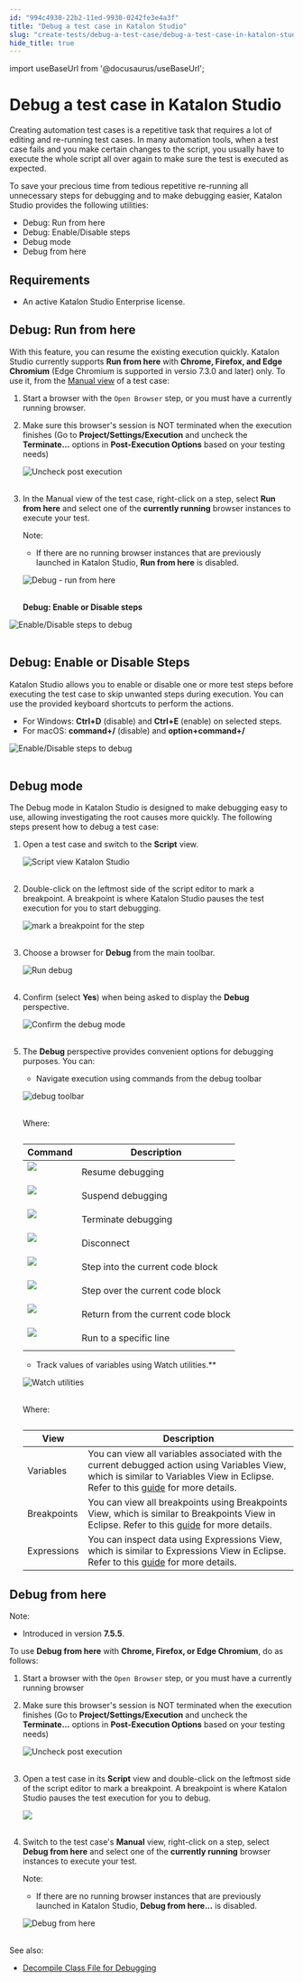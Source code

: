 ```yaml
---
id: "994c4930-22b2-11ed-9930-0242fe3e4a3f"
title: "Debug a test case in Katalon Studio"
slug: "create-tests/debug-a-test-case/debug-a-test-case-in-katalon-studio"
hide_title: true
---
```

import useBaseUrl from '@docusaurus/useBaseUrl';


# <a id="id_5" class="anchor_top_offset"/><a id="ariaid-title1" class="anchor_top_offset"/>Debug a test case in <span xmlns="http://www.w3.org/1999/xhtml" className="ph">Katalon Studio</span> 

<p xmlns="http://www.w3.org/1999/xhtml" className="p">Creating automation test cases is a repetitive task that   requires a lot of editing and re-running test cases. In many   automation tools, when a test case fails and you make certain   changes to the script, you usually have to execute the whole script   all over again to make sure the test is executed as expected.</p> 
<p xmlns="http://www.w3.org/1999/xhtml" className="p">To save your precious time from tedious repetitive re-running   all unnecessary steps for debugging and to make debugging easier,   <span className="ph">Katalon Studio</span> provides the following utilities:</p> 
<ul xmlns="http://www.w3.org/1999/xhtml" className="ul"><li className="li">Debug: Run from here</li><li className="li">Debug: Enable/Disable steps</li><li className="li">Debug mode</li><li className="li">Debug from here</li></ul> 

## Requirements

<ul xmlns="http://www.w3.org/1999/xhtml" className="ul"><li className="li">An active Katalon Studio Enterprise license.</li></ul> 

## <a id="id_6" class="anchor_top_offset"/>Debug: Run from here

<p xmlns="http://www.w3.org/1999/xhtml" className="p">With this feature, you can resume the existing execution quickly. <span className="ph">Katalon Studio</span> currently supports <strong className="ph b">Run from here</strong> with <strong className="ph b">Chrome, Firefox, and Edge Chromium</strong> (Edge Chromium is supported in versio 7.3.0 and later) only. To use it, from the <a className="xref" href="/create-tests/create-test-cases/create-test-case-overview">Manual view</a> of a test case:</p> 
<ol xmlns="http://www.w3.org/1999/xhtml" className="ol"><li className="li">Start a browser with the <code className="ph codeph">Open Browser</code> step, or you must have a currently running browser.</li><li className="li">     <p className="p">Make sure this browser's session is NOT terminated when the execution finishes (Go to <strong className="ph b">Project/Settings/Execution</strong> and uncheck the <strong className="ph b">Terminate...</strong> options in <strong className="ph b">Post-Execution Options</strong> based on your testing needs)</p>     <p className="p"> <img className="image" src={useBaseUrl("https://github.com/katalon-studio/docs-images/raw/master/katalon-studio/docs/execute-a-test-case-or-a-test-suite/KS-EXECUTION-Post-execution.png")} alt="Uncheck post execution" /><br /><br />     </p>   </li><li className="li">     <p className="p">In the Manual view of the test case, right-click on a step, select <strong className="ph b">Run from here</strong> and select one of the <strong className="ph b">currently running</strong> browser instances to execute your test.</p>     <div className="note note note_note"><span className="note__title">Note:</span>        <ul className="ul"><li className="li">           <p className="p">If there are no running browser instances that are previously launched in <span className="ph">Katalon Studio</span>, <strong className="ph b">Run from here</strong> is disabled.</p>         </li></ul>     </div>     <p className="p"> <img className="image" src={useBaseUrl("https://github.com/katalon-studio/docs-images/raw/master/katalon-studio/docs/execute-a-test-case-or-a-test-suite/KS-EXECUTION-Run-from-here.png")} width={600} alt="Debug - run from here" /><br /><br />     </p><strong className="ph b">Debug: Enable or Disable steps</strong>   </li></ol> 
<p xmlns="http://www.w3.org/1999/xhtml" className="p"> <img className="image" src={useBaseUrl("https://github.com/katalon-studio/docs-images/raw/master/katalon-studio/docs/execute-a-test-case-or-a-test-suite/KS-EXECUTION-Disable-debug.png")} width={600} alt="Enable/Disable steps to debug" /><br /><br /> </p> 

## <a id="concept-9563" class="anchor_top_offset"/>Debug: Enable or Disable Steps

<p xmlns="http://www.w3.org/1999/xhtml" className="p"><span className="ph">Katalon Studio</span> allows you to enable or disable one or more test   steps before executing the test case to skip unwanted steps during   execution. You can use the provided keyboard shortcuts to perform   the actions.</p> 
<ul xmlns="http://www.w3.org/1999/xhtml" className="ul"><li className="li">For Windows:  <strong className="ph b">Ctrl+D</strong> (disable) and     <strong className="ph b">Ctrl+E</strong> (enable) on selected steps.</li><li className="li">For macOS: <strong className="ph b">command+/</strong> (disable) and     <strong className="ph b">option+command+/</strong></li></ul> 
<p xmlns="http://www.w3.org/1999/xhtml" className="p">   <img className="image" src={useBaseUrl("https://github.com/katalon-studio/docs-images/raw/master/katalon-studio/docs/execute-a-test-case-or-a-test-suite/KS-EXECUTION-Disable-debug.png")} width={600} alt="Enable/Disable steps to debug" /><br /><br /> </p> 

## <a id="id_8" class="anchor_top_offset"/>Debug mode

<p xmlns="http://www.w3.org/1999/xhtml" className="p">The Debug mode in <span className="ph">Katalon Studio</span> is designed to make debugging easy to use, allowing investigating the root causes more quickly. The following steps present how to debug a test case:</p> 
<ol xmlns="http://www.w3.org/1999/xhtml" className="ol"><li className="li">     <p className="p">Open a test case and switch to the <strong className="ph b">Script</strong> view.</p>     <p className="p"> <img className="image" src={useBaseUrl("https://github.com/katalon-studio/docs-images/raw/master/katalon-studio/tutorials/debugging_test_case/Script-view.png")} alt="Script view Katalon Studio" /><br /><br />     </p>   </li><li className="li">     <p className="p">Double-click on the leftmost side of the script editor to mark a breakpoint. A breakpoint is where Katalon Studio pauses the test execution for you to start debugging.</p>     <p className="p"> <img className="image" src={useBaseUrl("https://github.com/katalon-studio/docs-images/raw/master/katalon-studio/docs/execute-a-test-case-or-a-test-suite/830-KS-EXECUTION-Line-break-point.png")} width={500} alt="mark a breakpoint for the step" /><br /><br />     </p>   </li><li className="li">     <p className="p">Choose a browser for <strong className="ph b">Debug</strong> from the main toolbar.</p>     <p className="p"> <img className="image" src={useBaseUrl("https://github.com/katalon-studio/docs-images/raw/master/katalon-studio/docs/execute-a-test-case-or-a-test-suite/KS-EXECUTION-Run-debug.png")} width={320} alt="Run debug" /><br /><br />     </p>   </li><li className="li">     <p className="p">Confirm (select <strong className="ph b">Yes</strong>) when being asked to display the <strong className="ph b">Debug</strong> perspective.</p>     <p className="p"> <img className="image" src={useBaseUrl("https://github.com/katalon-studio/docs-images/raw/master/katalon-studio/docs/execute-a-test-case-or-a-test-suite/confirm-perspective.png")} width={514} alt="Confirm the debug mode" /><br /><br />     </p>   </li><li className="li">     <p className="p">The <strong className="ph b">Debug</strong> perspective provides convenient options for debugging purposes. You can:</p>     <ul className="ul"><li className="li">Navigate execution using commands from the debug toolbar</li></ul>     <p className="p"> <img className="image" src={useBaseUrl("https://github.com/katalon-studio/docs-images/raw/master/katalon-studio/tutorials/debugging_test_case/Navigate-execution.png")} alt="debug toolbar" /><br /><br />     </p>     <p className="p">Where:</p>     <table className="table anchor_top_offset" id="id_8__2298c785-019e-41cd-aaa1-16efc0d76e70"><caption /><thead className="thead"><tr className><th className="entry anchor_top_offset" id="id_8__2298c785-019e-41cd-aaa1-16efc0d76e70__entry__1">Command</th><th className="entry anchor_top_offset" id="id_8__2298c785-019e-41cd-aaa1-16efc0d76e70__entry__2">Description</th></tr></thead><tbody className="tbody"><tr className><td className="entry" headers="id_8__2298c785-019e-41cd-aaa1-16efc0d76e70__entry__1 id_8__2298c785-019e-41cd-aaa1-16efc0d76e70__entry__2 "> <img className="image" src={useBaseUrl("https://github.com/katalon-studio/docs-images/raw/master/katalon-studio/tutorials/debugging_test_case/Resume-debugging.png")} /><br /><br />           </td><td className="entry" headers="id_8__2298c785-019e-41cd-aaa1-16efc0d76e70__entry__1 id_8__2298c785-019e-41cd-aaa1-16efc0d76e70__entry__2 ">Resume debugging</td></tr><tr className><td className="entry" headers="id_8__2298c785-019e-41cd-aaa1-16efc0d76e70__entry__1 id_8__2298c785-019e-41cd-aaa1-16efc0d76e70__entry__2 "> <img className="image" src={useBaseUrl("https://github.com/katalon-studio/docs-images/raw/master/katalon-studio/tutorials/debugging_test_case/Suspend-debugging.png")} /><br /><br />           </td><td className="entry" headers="id_8__2298c785-019e-41cd-aaa1-16efc0d76e70__entry__1 id_8__2298c785-019e-41cd-aaa1-16efc0d76e70__entry__2 ">Suspend debugging</td></tr><tr className><td className="entry" headers="id_8__2298c785-019e-41cd-aaa1-16efc0d76e70__entry__1 id_8__2298c785-019e-41cd-aaa1-16efc0d76e70__entry__2 "> <img className="image" src={useBaseUrl("https://github.com/katalon-studio/docs-images/raw/master/katalon-studio/tutorials/debugging_test_case/Terminate-debugging.png")} /><br /><br />           </td><td className="entry" headers="id_8__2298c785-019e-41cd-aaa1-16efc0d76e70__entry__1 id_8__2298c785-019e-41cd-aaa1-16efc0d76e70__entry__2 ">Terminate debugging</td></tr><tr className><td className="entry" headers="id_8__2298c785-019e-41cd-aaa1-16efc0d76e70__entry__1 id_8__2298c785-019e-41cd-aaa1-16efc0d76e70__entry__2 "> <img className="image" src={useBaseUrl("https://github.com/katalon-studio/docs-images/raw/master/katalon-studio/tutorials/debugging_test_case/Disconnect.png")} /><br /><br />           </td><td className="entry" headers="id_8__2298c785-019e-41cd-aaa1-16efc0d76e70__entry__1 id_8__2298c785-019e-41cd-aaa1-16efc0d76e70__entry__2 ">Disconnect</td></tr><tr className><td className="entry" headers="id_8__2298c785-019e-41cd-aaa1-16efc0d76e70__entry__1 id_8__2298c785-019e-41cd-aaa1-16efc0d76e70__entry__2 "> <img className="image" src={useBaseUrl("https://github.com/katalon-studio/docs-images/raw/master/katalon-studio/tutorials/debugging_test_case/Step-into-current-code-block.png")} /><br /><br />           </td><td className="entry" headers="id_8__2298c785-019e-41cd-aaa1-16efc0d76e70__entry__1 id_8__2298c785-019e-41cd-aaa1-16efc0d76e70__entry__2 ">Step into the current code block</td></tr><tr className><td className="entry" headers="id_8__2298c785-019e-41cd-aaa1-16efc0d76e70__entry__1 id_8__2298c785-019e-41cd-aaa1-16efc0d76e70__entry__2 "> <img className="image" src={useBaseUrl("https://github.com/katalon-studio/docs-images/raw/master/katalon-studio/tutorials/debugging_test_case/Step-over-current-code-block.png")} /><br /><br />           </td><td className="entry" headers="id_8__2298c785-019e-41cd-aaa1-16efc0d76e70__entry__1 id_8__2298c785-019e-41cd-aaa1-16efc0d76e70__entry__2 ">Step over the current code block</td></tr><tr className><td className="entry" headers="id_8__2298c785-019e-41cd-aaa1-16efc0d76e70__entry__1 id_8__2298c785-019e-41cd-aaa1-16efc0d76e70__entry__2 "> <img className="image" src={useBaseUrl("https://github.com/katalon-studio/docs-images/raw/master/katalon-studio/tutorials/debugging_test_case/Return-from-current-code-block.png")} /><br /><br />           </td><td className="entry" headers="id_8__2298c785-019e-41cd-aaa1-16efc0d76e70__entry__1 id_8__2298c785-019e-41cd-aaa1-16efc0d76e70__entry__2 ">Return from the current code block</td></tr><tr className><td className="entry" headers="id_8__2298c785-019e-41cd-aaa1-16efc0d76e70__entry__1 id_8__2298c785-019e-41cd-aaa1-16efc0d76e70__entry__2 "> <img className="image" src={useBaseUrl("https://github.com/katalon-studio/docs-images/raw/master/katalon-studio/tutorials/debugging_test_case/Run-to-specific-line.png")} /><br /><br />           </td><td className="entry" headers="id_8__2298c785-019e-41cd-aaa1-16efc0d76e70__entry__1 id_8__2298c785-019e-41cd-aaa1-16efc0d76e70__entry__2 ">Run to a specific line</td></tr></tbody></table>     <ul className="ul"><li className="li">Track values of variables using Watch utilities.**</li></ul>     <p className="p"> <img className="image" src={useBaseUrl("https://github.com/katalon-studio/docs-images/raw/master/katalon-studio/tutorials/debugging_test_case/Watch-utilities.png")} alt="Watch utilities" /><br /><br />     </p>     <p className="p">Where:</p>     <table className="table anchor_top_offset" id="id_8__ce22be00-308b-4dc6-b3fc-a8acd52d6531"><caption /><thead className="thead"><tr className><th className="entry anchor_top_offset" id="id_8__ce22be00-308b-4dc6-b3fc-a8acd52d6531__entry__1">View</th><th className="entry anchor_top_offset" id="id_8__ce22be00-308b-4dc6-b3fc-a8acd52d6531__entry__2">Description</th></tr></thead><tbody className="tbody"><tr className><td className="entry" headers="id_8__ce22be00-308b-4dc6-b3fc-a8acd52d6531__entry__1 id_8__ce22be00-308b-4dc6-b3fc-a8acd52d6531__entry__2 ">Variables</td><td className="entry" headers="id_8__ce22be00-308b-4dc6-b3fc-a8acd52d6531__entry__1 id_8__ce22be00-308b-4dc6-b3fc-a8acd52d6531__entry__2 ">You can view all variables associated with the current debugged action using Variables View, which is similar to Variables View in Eclipse. Refer to this <a className="xref j-external-link" href="http://help.eclipse.org/luna/index.jsp?topic=%2Forg.eclipse.jdt.doc.user%2Freference%2Fviews%2Fexpressions%2Fref-expressions_view.htm" target="_blank">guide</a> for more details.</td></tr><tr className><td className="entry" headers="id_8__ce22be00-308b-4dc6-b3fc-a8acd52d6531__entry__1 id_8__ce22be00-308b-4dc6-b3fc-a8acd52d6531__entry__2 ">Breakpoints</td><td className="entry" headers="id_8__ce22be00-308b-4dc6-b3fc-a8acd52d6531__entry__1 id_8__ce22be00-308b-4dc6-b3fc-a8acd52d6531__entry__2 ">You can view all breakpoints using Breakpoints View, which is similar to Breakpoints View in Eclipse. Refer to this <a className="xref j-external-link" href="http://help.eclipse.org/luna/index.jsp?topic=%2Forg.eclipse.jdt.doc.user%2Freference%2Fviews%2Fexpressions%2Fref-expressions_view.htm" target="_blank">guide</a> for more details.</td></tr><tr className><td className="entry" headers="id_8__ce22be00-308b-4dc6-b3fc-a8acd52d6531__entry__1 id_8__ce22be00-308b-4dc6-b3fc-a8acd52d6531__entry__2 ">Expressions</td><td className="entry" headers="id_8__ce22be00-308b-4dc6-b3fc-a8acd52d6531__entry__1 id_8__ce22be00-308b-4dc6-b3fc-a8acd52d6531__entry__2 ">You can inspect data using Expressions View, which is similar to Expressions View in Eclipse. Refer to this <a className="xref j-external-link" href="http://help.eclipse.org/luna/index.jsp?topic=%2Forg.eclipse.jdt.doc.user%2Freference%2Fviews%2Fexpressions%2Fref-expressions_view.htm" target="_blank">guide</a> for more details.</td></tr></tbody></table>   </li></ol> 

## <a id="id_9" class="anchor_top_offset"/>Debug from here

<div xmlns="http://www.w3.org/1999/xhtml" className="note note note_note"><span className="note__title">Note:</span> 
  <ul className="ul"><li className="li">Introduced in version <strong className="ph b">7.5.5</strong>.</li></ul>
</div>
<p xmlns="http://www.w3.org/1999/xhtml" className="p">To use <strong className="ph b">Debug from here</strong> with <strong className="ph b">Chrome, Firefox, or Edge Chromium</strong>, do as follows:</p> 
<ol xmlns="http://www.w3.org/1999/xhtml" className="ol"><li className="li">Start a browser with the <code className="ph codeph">Open Browser</code> step, or you must have a currently running browser</li><li className="li">     <p className="p">Make sure this browser's session is NOT terminated when the execution finishes (Go to <strong className="ph b">Project/Settings/Execution</strong> and uncheck the <strong className="ph b">Terminate...</strong> options in <strong className="ph b">Post-Execution Options</strong> based on your testing needs)</p>     <p className="p"> <img className="image" src={useBaseUrl("https://github.com/katalon-studio/docs-images/raw/master/katalon-studio/docs/execute-a-test-case-or-a-test-suite/KS-EXECUTION-Post-execution.png")} alt="Uncheck post execution" /><br /><br />     </p>   </li><li className="li">     <p className="p">Open a test case in its <strong className="ph b">Script</strong> view and double-click on the leftmost side of the script editor to mark a breakpoint. A breakpoint is where Katalon Studio pauses the test execution for you to debug.</p>     <p className="p"> <img className="image" src={useBaseUrl("https://github.com/katalon-studio/docs-images/raw/master/katalon-studio/docs/execute-a-test-case-or-a-test-suite/breakpoint.png")} /><br /><br />     </p>   </li><li className="li">     <p className="p">Switch to the test case's <strong className="ph b">Manual</strong> view, right-click on a step, select <strong className="ph b">Debug from here</strong> and select one of the <strong className="ph b">currently running</strong> browser instances to execute your test.</p>     <div className="note note note_note"><span className="note__title">Note:</span>        <ul className="ul"><li className="li">If there are no running browser instances that are previously launched in Katalon Studio, <strong className="ph b">Debug from here...</strong> is disabled.</li></ul>     </div>     <p className="p"> <img className="image" src={useBaseUrl("https://github.com/katalon-studio/docs-images/raw/master/katalon-studio/docs/execute-a-test-case-or-a-test-suite/KS-EXECUTION-Debug-from-here.png")} width={600} alt="Debug from here" /><br /><br />     </p>   </li></ol> 
<p xmlns="http://www.w3.org/1999/xhtml" className="p">See also:</p> 
<ul xmlns="http://www.w3.org/1999/xhtml" className="ul"><li className="li"> <a className="xref" href="/maintain/configure-class-file-decompilation-in-katalon-studio">Decompile Class File for Debugging</a>   </li></ul> 
